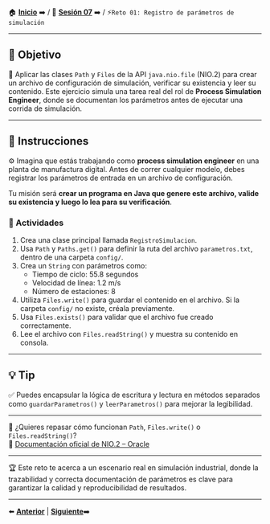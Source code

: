 🏠 [**Inicio**](../../Readme.md) ➡️ / 📖 [**Sesión 07**](../Readme.md) ➡️ / ⚡`Reto 01: Registro de parámetros de simulación`

---

## 🎯 Objetivo

🧠 Aplicar las clases `Path` y `Files` de la API `java.nio.file` (NIO.2) para crear un archivo de configuración de simulación, verificar su existencia y leer su contenido. Este ejercicio simula una tarea real del rol de **Process Simulation Engineer**, donde se documentan los parámetros antes de ejecutar una corrida de simulación.

---

## 📝 Instrucciones

⚙️ Imagina que estás trabajando como **process simulation engineer** en una planta de manufactura digital. Antes de correr cualquier modelo, debes registrar los parámetros de entrada en un archivo de configuración.

Tu misión será **crear un programa en Java que genere este archivo, valide su existencia y luego lo lea para su verificación**.

### 🧩 Actividades

1. Crea una clase principal llamada `RegistroSimulacion`.
2. Usa `Path` y `Paths.get()` para definir la ruta del archivo `parametros.txt`, dentro de una carpeta `config/`.
3. Crea un `String` con parámetros como:
   - Tiempo de ciclo: 55.8 segundos
   - Velocidad de línea: 1.2 m/s
   - Número de estaciones: 8
4. Utiliza `Files.write()` para guardar el contenido en el archivo. Si la carpeta `config/` no existe, créala previamente.
5. Usa `Files.exists()` para validar que el archivo fue creado correctamente.
6. Lee el archivo con `Files.readString()` y muestra su contenido en consola.

---

## 💡 Tip

✅ Puedes encapsular la lógica de escritura y lectura en métodos separados como `guardarParametros()` y `leerParametros()` para mejorar la legibilidad.

---

📘 ¿Quieres repasar cómo funcionan `Path`, `Files.write()` o `Files.readString()`?  
🔗 [Documentación oficial de NIO.2 – Oracle](https://docs.oracle.com/javase/tutorial/essential/io/fileio.html)

---

🏆 Este reto te acerca a un escenario real en simulación industrial, donde la trazabilidad y correcta documentación de parámetros es clave para garantizar la calidad y reproducibilidad de resultados.

---

⬅️ [**Anterior**](../Ejemplo-02/Readme.md) | [**Siguiente**](../Ejemplo-03/Readme.md)➡️

